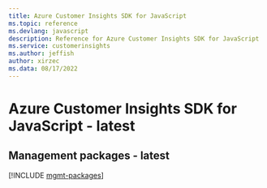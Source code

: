 ```yaml
---
title: Azure Customer Insights SDK for JavaScript
ms.topic: reference
ms.devlang: javascript
description: Reference for Azure Customer Insights SDK for JavaScript
ms.service: customerinsights
ms.author: jeffish
author: xirzec
ms.data: 08/17/2022
---
```

# Azure Customer Insights SDK for JavaScript - latest

## Management packages - latest
[!INCLUDE [mgmt-packages](customer-insights-mgmt-index.md)]
